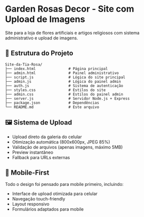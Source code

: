 # Garden Rosas Decor - Site com Upload de Imagens

Site para a loja de flores artificiais e artigos religiosos com sistema administrativo e upload de imagens.

## 📁 Estrutura do Projeto
```
Site-da-Tia-Rosa/
├── index.html               # Página principal
├── admin.html               # Painel administrativo
├── script.js                # Lógica do site principal
├── admin.js                 # Lógica do painel admin
├── auth.js                  # Sistema de autenticação
├── styles.css               # Estilos do site
├── admin.css                # Estilos do painel admin
├── server.js                # Servidor Node.js + Express
├── package.json             # Dependências
└── README.md                # Este arquivo
```

## 🖼️ Sistema de Upload
- Upload direto da galeria do celular
- Otimização automática (800x600px, JPEG 85%)
- Validação de arquivos (apenas imagens, máximo 5MB)
- Preview instantâneo
- Fallback para URLs externas

## 📱 Mobile-First
Todo o design foi pensado para mobile primeiro, incluindo:
- Interface de upload otimizada para celular
- Navegação touch-friendly
- Layout responsivo
- Formulários adaptados para mobile